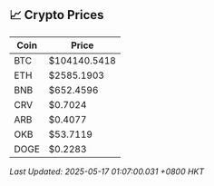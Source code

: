 ## 📈 Crypto Prices

| Coin | Price |
| ---- | ----- |
| BTC | $104140.5418 |
| ETH | $2585.1903 |
| BNB | $652.4596 |
| CRV | $0.7024 |
| ARB | $0.4077 |
| OKB | $53.7119 |
| DOGE | $0.2283 |

_Last Updated: 2025-05-17 01:07:00.031 +0800 HKT_